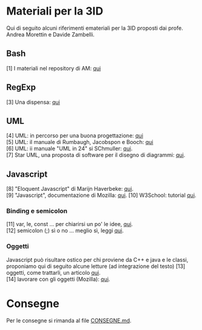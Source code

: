 # Materiali per la 3ID
Qui di seguito alcuni riferimenti emateriali per la 3ID proposti dai profe. Andrea Morettin e Davide Zambelli.

## Bash
[1] I materiali nel repository di AM: [qui](https://github.com/divino-marchese/zuccante/tree/master/bash)  

## RegExp
[3] Una dispensa: [qui](http://www.marianospadaccini.it/repository/espressioni_regolari.pdf)

## UML
[4] UML: in percorso per una buona progettazione: [qui](http://www.cs.kent.edu/~jmaletic/cs63901/lectures/UML.pdf)  
[5] UML: il manuale di Rumbaugh, Jacobspon e Booch: [qui](https://www.utdallas.edu/~chung/Fujitsu/UML_2.0/Rumbaugh--UML_2.0_Reference_CD.pdf)  
[6] UML: ii manuale "UML in 24" si SChmuller: [qui](http://web.uettaxila.edu.pk/CMS/AUT2011/seSCbs/tutorial%5CElectronic_Book(UML%2024%20Hours).pdf).  
[7] Star UML, una proposta di software per il disegno di diagrammi: [qui](http://staruml.io/).

## Javascript
[8] "Eloquent Javascript" di Marijn Haverbeke: [qui](http://eloquentjavascript.net/).  
[9] "Javascript", documentazione di Mozilla: [qui](https://developer.mozilla.org/en-US/docs/Web/JavaScript).
[10] W3School: tutorial [qui](https://www.w3schools.com/js/).  

### Binding e semicolon
[11] var, le, const ... per chiarirsi un po' le idee, [qui](https://dev.to/sarah_chima/var-let-and-const--whats-the-difference-69e).  
[12] semicolon (;) sì o no ... meglio sì, leggi [qui](https://codeburst.io/why-i-prefer-to-use-semicolon-in-javascript-f00c303547). 

### Oggetti
Javascript può risultare ostico per chi proviene da C++ e java e le classi, proponiamo qui di seguito alcune letture (ad integrazione del testo) 
[13] oggetti, come trattarli, un articolo [qui](https://medium.com/@justtoconfirm/object-oriented-javascript-d61fe073ca86).  
[14] lavorare con gli oggetti (Mozilla): [qui](https://developer.mozilla.org/en-US/docs/Web/JavaScript/Guide/Working_with_Objects).

# Consegne
Per le consegne si rimanda al file [CONSEGNE.md](./CONSEGNE.md).
